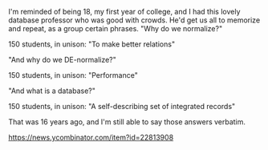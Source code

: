 I'm reminded of being 18, my first year of college, and I had this lovely database professor who was good with crowds. He'd get us all to memorize and repeat, as a group certain phrases.
"Why do we normalize?"

150 students, in unison: "To make better relations"

"And why do we DE-normalize?"

150 students, in unison: "Performance"

"And what is a database?"

150 students, in unison: "A self-describing set of integrated records"

That was 16 years ago, and I'm still able to say those answers verbatim.

https://news.ycombinator.com/item?id=22813908